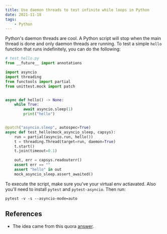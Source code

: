 ```yaml
---
title: Use daemon threads to test infinite while loops in Python
date: 2021-11-18
tags:
    - Python
---
```


Python's daemon threads are cool. A Python script will stop when the main thread is done
and only daemon threads are running. To test a simple `hello` function that runs
indefinitely, you can do the following:

```python
# test_hello.py
from __future__ import annotations

import asyncio
import threading
from functools import partial
from unittest.mock import patch


async def hello() -> None:
    while True:
        await asyncio.sleep(1)
        print("hello")


@patch("asyncio.sleep", autospec=True)
async def test_hello(mock_asyncio_sleep, capsys):
    run = partial(asyncio.run, hello())
    t = threading.Thread(target=run, daemon=True)
    t.start()
    t.join(timeout=0.1)

    out, err = capsys.readouterr()
    assert err == ""
    assert "hello" in out
    mock_asyncio_sleep.assert_awaited()
```

To execute the script, make sure you've your virtual env actiavated. Also you'll need to
install `pytest` and `pytest-asyncio`. Then run:

```
pytest -v -s --asyncio-mode=auto
```

## References

* The idea came from this quora [answer](https://qr.ae/pGDHVw).
